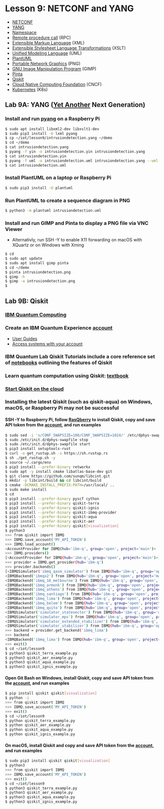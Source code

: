 # Lesson 9: NETCONF and YANG
* [NETCONF](https://en.wikipedia.org/wiki/NETCONF)
* [YANG](https://en.wikipedia.org/wiki/YANG)
* [Namespace](https://en.wikipedia.org/wiki/Namespace)
* [Remote procedure call](https://en.wikipedia.org/wiki/Remote_procedure_call) (RPC)
* [Extensible Markup Language](https://en.wikipedia.org/wiki/XML) (XML)
* [Extensible Stylesheet Language Transformations](https://en.wikipedia.org/wiki/XSLT) (XSLT)
* [Unified Modeling Language](https://en.wikipedia.org/wiki/Unified_Modeling_Language) (UML)
* [PlantUML](https://en.wikipedia.org/wiki/PlantUML)
* [Portable Network Graphics](https://en.wikipedia.org/wiki/Portable_Network_Graphics) (PNG)
* [GNU Image Manipulation Program](https://en.wikipedia.org/wiki/GIMP) (GIMP)
* [Pinta](https://en.wikipedia.org/wiki/Pinta_(software))
* [Qiskit](https://en.wikipedia.org/wiki/Qiskit)
* [Cloud Native Computing Foundation](https://en.wikipedia.org/wiki/Cloud_Native_Computing_Foundation) (CNCF)
* [Kubernetes](https://en.wikipedia.org/wiki/Kubernetes) (K8s)

## Lab 9A: YANG ([Yet Another](https://en.wikipedia.org/wiki/Yet_another) Next Generation)

### Install and run [pyang](https://github.com/mbj4668/pyang) on a Raspberry Pi
```sh
$ sudo apt install libxml2-dev libxslt1-dev
$ sudo pip3 install -U lxml pyang
$ cp ~/iot/lesson9/intrusiondetection.yang ~/demo
$ cd ~/demo
$ cat intrusiondetection.yang
$ pyang -f yin -o intrusiondetection.yin intrusiondetection.yang
$ cat intrusiondetection.yin
$ pyang -f uml -o intrusiondetection.uml intrusiondetection.yang --uml-no=stereotypes,annotation,typedef
$ cat intrusiondetection.uml
```
### Install PlantUML on a laptop or Raspberry Pi
```sh
$ sudo pip3 install -U plantuml
```
### Run PlantUML to create a sequence diagram in PNG
```sh
$ python3 -m plantuml intrusiondetection.uml
```
### Install and run GIMP and Pinta to display a PNG file via VNC Viewer
* Alternativly, run SSH -Y to enable X11 forwarding on macOS with XQuartz or on Windows with Xming
```sh
$ cd
$ sudo apt update
$ sudo apt install gimp pinta
$ cd ~/demo
$ pinta intrusiondetection.png
$ gimp -h
$ gimp -a intrusiondetection.png
$
```

## Lab 9B: Qiskit

### [IBM Quantum Computing](https://www.ibm.com/quantum-computing/)

### Create an IBM Quantum Experience [account](https://quantum-computing.ibm.com/)
* [User Guides](https://quantum-computing.ibm.com/docs/)
* [Access systems with your account](https://quantum-computing.ibm.com/docs/manage/account/ibmq)

### IBM Quantum Lab Qiskit Tutorials include a core reference set of [notebooks](https://quantum-computing.ibm.com/jupyter) outlining the features of Qiskit

### Learn quantum computation using Qiskit: [textbook](https://qiskit.org/textbook/preface.html)

### [Start Qiskit on the cloud](https://qiskit.org/documentation/getting_started.html)

### Installing the latest Qiskit (such as qiskit-aqua) on Windows, macOS, or Raspberry Pi may not be successful

#### SSH -Y to Raspberry Pi, follow [RasQberry](https://medium.com/qiskit/rasqberry-quantum-computing-is-the-coolest-project-for-raspberry-pi-3f64bec5a133) to install Qiskit, copy and save API token from the [account](https://quantum-computing.ibm.com/account), and run examples
```sh
$ sudo sed -i 's/CONF_SWAPSIZE=100/CONF_SWAPSIZE=1024/' /etc/dphys-swapfile
$ sudo /etc/init.d/dphys-swapfile stop
$ sudo /etc/init.d/dphys-swapfile start
$ pip3 install setuptools-rust
$ curl -o get_rustup.sh -s https://sh.rustup.rs
$ sh ./get_rustup.sh -y
$ source ~/.cargo/env
$ pip3 install --prefer-binary retworkx
$ sudo apt -y install cmake libatlas-base-dev git
$ git clone https://github.com/sunqm/libcint.git
$ mkdir -p libcint/build && cd libcint/build
$ cmake -DCMAKE_INSTALL_PREFIX:PATH=/usr/local/ ..
$ sudo make install
$ cd
$ pip3 install --prefer-binary pyscf cython
$ pip3 install --prefer-binary qiskit-terra
$ pip3 install --prefer-binary qiskit-ignis
$ pip3 install --prefer-binary qiskit-ibmq-provider
$ pip3 install --prefer-binary qiskit-aqua
$ pip3 install --prefer-binary qiskit-aer
$ pip3 install --prefer-binary qiskit[visualization]
$ python3
>>> from qiskit import IBMQ
>>> IBMQ.save_account('MY_API_TOKEN')
>>> IBMQ.load_account()
<AccountProvider for IBMQ(hub='ibm-q', group='open', project='main')>
>>> IBMQ.providers()
[<AccountProvider for IBMQ(hub='ibm-q', group='open', project='main')>]
>>> provider = IBMQ.get_provider(hub='ibm-q')
>>> provider.backends()
[<IBMQSimulator('ibmq_qasm_simulator') from IBMQ(hub='ibm-q', group='open', project='main')>, 
<IBMQBackend('ibmqx2') from IBMQ(hub='ibm-q', group='open', project='main')>, 
<IBMQBackend('ibmq_16_melbourne') from IBMQ(hub='ibm-q', group='open', project='main')>, 
<IBMQBackend('ibmq_armonk') from IBMQ(hub='ibm-q', group='open', project='main')>, 
<IBMQBackend('ibmq_athens') from IBMQ(hub='ibm-q', group='open', project='main')>, 
<IBMQBackend('ibmq_santiago') from IBMQ(hub='ibm-q', group='open', project='main')>, 
<IBMQBackend('ibmq_lima') from IBMQ(hub='ibm-q', group='open', project='main')>, 
<IBMQBackend('ibmq_belem') from IBMQ(hub='ibm-q', group='open', project='main')>, 
<IBMQBackend('ibmq_quito') from IBMQ(hub='ibm-q', group='open', project='main')>, 
<IBMQSimulator('simulator_statevector') from IBMQ(hub='ibm-q', group='open', project='main')>, 
<IBMQSimulator('simulator_mps') from IBMQ(hub='ibm-q', group='open', project='main')>, 
<IBMQSimulator('simulator_extended_stabilizer') from IBMQ(hub='ibm-q', group='open', project='main')>, 
<IBMQSimulator('simulator_stabilizer') from IBMQ(hub='ibm-q', group='open', project='main')>]
>>> backend = provider.get_backend('ibmq_lima')
>>> backend
<IBMQBackend('ibmq_lima') from IBMQ(hub='ibm-q', group='open', project='main')>
>>> exit()
$ cd ~/iot/lesson9
$ python3 qiskit_terra_example.py
$ python3 qiskit_aer_example.py
$ python3 qiskit_aqua_example.py
$ python3 qiskit_ignis_example.py
```
#### Open Git Bash on Windows, install Qiskit, copy and save API token from the [account](https://quantum-computing.ibm.com/account), and run examples
```sh
$ pip install qiskit qiskit[visualization]
$ python -i
>>> from qiskit import IBMQ
>>> IBMQ.save_account('MY_API_TOKEN')
>>> exit()
$ cd ~/iot/lesson9
$ python qiskit_terra_example.py
$ python qiskit_aer_example.py
$ python qiskit_aqua_example.py
$ python qiskit_ignis_example.py
```
#### On macOS, install Qiskit and copy and save API token from the [account](https://quantum-computing.ibm.com/account), and run examples
```sh
$ sudo pip3 install qiskit qiskit[visualization]
$ python3
>>> from qiskit import IBMQ
>>> IBMQ.save_account('MY_API_TOKEN')
>>> exit()
$ cd ~/iot/lesson9
$ python3 qiskit_terra_example.py
$ python3 qiskit_aer_example.py
$ python3 qiskit_aqua_example.py
$ python3 qiskit_ignis_example.py
```
